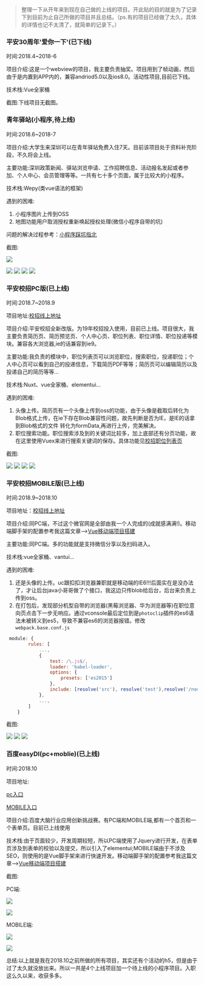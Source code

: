 >整理一下从开年来到现在自己做的上线的项目。开此贴的目的就是为了记录下到目前为止自己所做的项目并且总结。（ps.有的项目已经做了太久，具体的详情也记不太清了，就简单的记录下。）

### 平安30周年'爱你一下'(已下线)

时间:2018.4~2018-6

项目介绍:这是一个webview的项目，我主要负责抽奖。项目用到了帧动画，然后由于是内置到APP内的，兼容andriod5.0以及ios8.0。活动性项目,目前已下线。

技术栈:Vue全家桶

截图:下线项目无截图。


### 青年驿站(小程序,待上线)


时间:2018.6~2018-7

项目介绍:大学生来深圳可以在青年驿站免费入住7天。目前该项目处于资料补充阶段，不久将会上线。

主要功能:深圳政策新闻、驿站浏览申请、工作招聘信息、活动报名发起或者参加、个人中心、会员管理等等。一共有七十多个页面，属于比较大的小程序。

技术栈:Wepy(类vue语法的框架)

遇到的困难:
1. 小程序图片上传到OSS
2. 地图功能用户取消授权重新唤起授权处理(微信小程序自带的坑)

问题的解决过程参考：[小程序踩坑指北](https://hero-x.cn/2018/06/22/weapp/)

截图:

![](https://ws4.sinaimg.cn/large/006tNbRwgy1fw8wppxazsj30ad0iigmv.jpg)

![](https://ws1.sinaimg.cn/large/006tNbRwgy1fw8wq2i8x3j30a80ih75c.jpg)
![](https://ws4.sinaimg.cn/large/006tNbRwgy1fw8wq8huynj30ab0ihjro.jpg)
![](https://ws3.sinaimg.cn/large/006tNbRwgy1fw8wqd8zyyj30ab0ig74w.jpg)
![](https://ws1.sinaimg.cn/large/006tNbRwgy1fw8wqhiov5j30a90ii0sw.jpg)


### 平安校招PC版(已上线)

时间:2018.7~2018.9

项目地址:[校招线上地址](http://campus.pingan.com/)

项目介绍:平安校招全新改版。为19年校招投入使用，目前已上线。项目很大，我主要负责简历页、简历预览页、个人中心页、职位列表、职位详情、职位投递等模块。兼容各大浏览器,ie的话兼容到ie9。

主要功能:我负责的模块中，职位列表页可以浏览职位，搜索职位，投递职位；个人中心页可以看到自己的投递信息，下载简历PDF等等；简历页可以编辑简历以及投递自己的简历等等...

技术栈:Nuxt、vue全家桶、elementui...

遇到的困难:

1. 头像上传。简历页有一个头像上传到oss的功能，由于头像是截取后转化为Blob格式上传，在ie下存在Blob兼容性问题，故先判断是否为IE，是IE的话拿到Blob格式的文件 转化为formData,再进行上传，完美解决。
2. 职位搜索功能。职位搜索涉及到的关键词比较多，加上底部还有分页功能，故在这里使用Vuex来进行搜索关键词的保存。具体功能见[校招职位列表页](http://campus.pingan.com/post)

截图:

![](https://ws2.sinaimg.cn/large/006tNbRwgy1fw8xer4jz9j31kw0u9nnf.jpg)
![](https://ws4.sinaimg.cn/large/006tNbRwgy1fw8xf4fvvij31kw0ucq56.jpg)
![](https://ws4.sinaimg.cn/large/006tNbRwgy1fw8xfdsyboj31kw0ubmyy.jpg)
![](https://ws3.sinaimg.cn/large/006tNbRwgy1fw8xfnt6b8j31kw0ubdik.jpg)


### 平安校招MOBILE版(已上线)

时间:2018.9~2018.10

项目地址：[校招线上地址](https://m-campus.pingan.com/#/)

项目介绍:同PC端，不过这个微官网是全部由我一个人完成的(成就感满满!)。移动端脚手架的配置参考我这篇文章-->[Vue移动端项目搭建](https://hero-x.cn/2018/08/24/vue-mobile-start/)

主要功能:同PC端。多的功能就是支持微信分享以及扫码进入。

技术栈:vue全家桶、vantui...

遇到的困难:

1. 还是头像的上传。uc跟扣扣浏览器兼职就是移动端的IE6!!!后面实在是没办法了，才让后台java小哥哥做了个接口，我这边只传blob给后台，后台来负责上传到oss。
2. 在打包后，发现部分机型自带的浏览器(黑莓浏览器、华为浏览器等)在职位意向页点击下一步无响应。通过vconsole最后定位到是`photoclip`插件的es6语法未被转义到es5，导致不兼容es6的浏览器报错。修改`webpack.base.conf.js`

```javascript
 module: {
        rules: [
            ...,
            {
                test: /\.js$/,
                loader: 'babel-loader',
                options: {
                    presets: ['es2015']
                },
                include: [resolve('src'), resolve('test'),resolve('/node_modules/photoclip')]
            },
            ...,
        ]
    }
```

截图:

![](https://ws3.sinaimg.cn/large/006tNbRwgy1fw8xvkf6q1j30kc10sn1f.jpg)
![](https://ws1.sinaimg.cn/large/006tNbRwgy1fw8xvys886j30km10qjsq.jpg)
![](https://ws4.sinaimg.cn/large/006tNbRwgy1fw8xw3j6qpj30kk10yweo.jpg)


### 百度easyDl(pc+moblie)(已上线)

时间:2018.10

项目地址:

[pc入口](http://ai.baidu.com/easydl/empower/pc/index.html)

[MOBILE入口](http://ai.baidu.com/easydl/empower/mobile/index.html#/)

项目介绍:百度大脑行业应用创新挑战赛。有PC端和MOBILE端,都有一个首页和一个表单页。目前已上线使用

技术栈:由于页面较少，开发周期较短，所以PC端使用了Jquery进行开发，在表单页涉及到表单的校验以及提交，所以引入了elementui;MOBILE端由于不涉及SEO，则使用的是Vue脚手架来进行快速开发。移动端脚手架的配置参考我这篇文章-->[Vue移动端项目搭建](https://hero-x.cn/2018/08/24/vue-mobile-start/)

截图:

PC端: 

![](https://ws3.sinaimg.cn/large/006tNbRwgy1fw8wgt0cqsj31h60q0qlq.jpg)

![](https://ws4.sinaimg.cn/large/006tNbRwgy1fw8wh8sw3oj31h60q0qlq.jpg)

MOBILE端:

![](https://ws4.sinaimg.cn/large/006tNbRwgy1fw8wihgq61j30ku11i7ha.jpg)

![](https://ws1.sinaimg.cn/large/006tNbRwgy1fw8wl67a18j30kw11en0q.jpg)

总结:以上就是我在2018.10之前所做的所有项目，其实还有个活动的h5，但是由于过了太久就没放出来。所以一共是4个上线项目加一个待上线的小程序项目。入职这么久以来，收获多多。